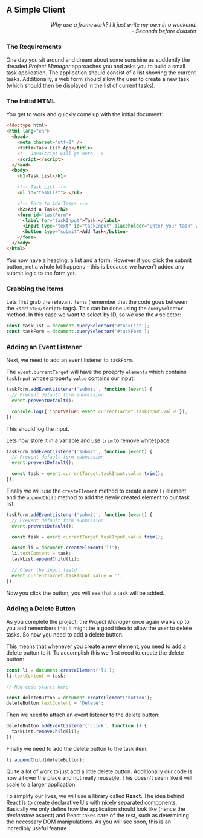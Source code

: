 ## A Simple Client

<div style="text-align: right"> <i> Why use a framework? I'll just write my own in a weekend. <br> - Seconds before disaster </i> </div>

### The Requirements

One day you sit around and dream about some sunshine as suddently the dreaded _Project Manager_ approaches you and asks you to build a small task application.
The application should consist of a list showing the current tasks.
Additionally, a web form should allow the user to create a new task (which should then be displayed in the list of current tasks).

### The Initial HTML

You get to work and quickly come up with the initial document:

```html
<!doctype html>
<html lang="en">
  <head>
    <meta charset="utf-8" />
    <title>Task List App</title>
    <!-- JavaScript will go here -->
    <script></script>
  </head>
  <body>
    <h1>Task List</h1>

    <!-- Task List -->
    <ul id="taskList"> </ul>

    <!-- Form to Add Tasks -->
    <h2>Add a Task</h2>
    <form id="taskForm">
      <label for="taskInput">Task:</label>
      <input type="text" id="taskInput" placeholder="Enter your task" />
      <button type="submit">Add Task</button>
    </form>
  </body>
</html>
```

You now have a heading, a list and a form.
However if you click the submit button, not a whole lot happens - this is because we haven't added any submit logic to the form yet.

### Grabbing the Items

Lets first grab the relevant items (remember that the code goes between the `<script></script>` tags).
This can be done using the `querySelector` method.
In this case we want to select by ID, so we use the `#` selector:

```js
const taskList = document.querySelector('#taskList');
const taskForm = document.querySelector('#taskForm');
```

### Adding an Event Listener

Next, we need to add an event listener to `taskForm`.

The `event.currentTarget` will have the proeprty `elements` which contains `taskInput` whose property `value` contains our input:

```js
taskForm.addEventListener('submit', function (event) {
  // Prevent default form submission
  event.preventDefault();

  console.log({ inputValue: event.currentTarget.taskInput.value });
});
```

This should log the input.

Lets now store it in a variable and use `trim` to remove whitespace:

```js
taskForm.addEventListener('submit', function (event) {
  // Prevent default form submission
  event.preventDefault();

  const task = event.currentTarget.taskInput.value.trim();
});
```

Finally we will use the `createElement` method to create a new `li` element and the `appendChild` method to add the newly created element to our task list:

```js
taskForm.addEventListener('submit', function (event) {
  // Prevent default form submission
  event.preventDefault();

  const task = event.currentTarget.taskInput.value.trim();

  const li = document.createElement('li');
  li.textContent = task;
  taskList.appendChild(li);

  // Clear the input field
  event.currentTarget.taskInput.value = '';
});
```

Now you click the button, you will see that a task will be added.

### Adding a Delete Button

As you complete the project, the _Project Manager_ once again walks up to you and remembers that it might be a good idea to allow the user to delete tasks.
So now you need to add a delete button.

This means that whenever you create a new element, you need to add a delete button to it.
To accomplish this we first need to create the delete button:

```js
const li = document.createElement('li');
li.textContent = task;

// New code starts here

const deleteButton = document.createElement('button');
deleteButton.textContent = 'Delete';
```

Then we need to attach an event listener to the delete button:

```js
deleteButton.addEventListener('click', function () {
  taskList.removeChild(li);
});
```

Finally we need to add the delete button to the task item:

```js
li.appendChild(deleteButton);
```

Quite a lot of work to just add a little delete button.
Additionally our code is now all over the place and not really reusable.
This doesn't seem like it will scale to a larger application.

To simplify our lives, we will use a library called **React**.
The idea behind React is to create declarative UIs with nicely separated components.
Basically we only define how the application should look like (hence the _declarative_ aspect) and React takes care of the rest, such as determining the necessary DOM manipulations.
As you will see soon, this is an incredibly useful feature.
